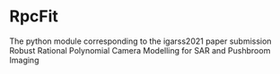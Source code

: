 # RpcFit
The python module corresponding to the igarss2021 paper submission 
<br> Robust Rational Polynomial Camera Modelling for SAR and Pushbroom Imaging


